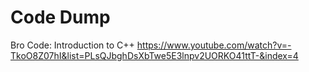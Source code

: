 # Code Dump
Bro Code: Introduction to C++
https://www.youtube.com/watch?v=-TkoO8Z07hI&list=PLsQJbghDsXbTwe5E3lnpv2UORKO41ttT-&index=4
